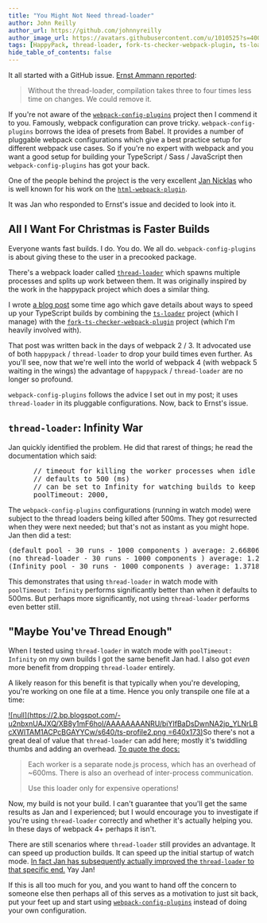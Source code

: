 ```yaml
---
title: "You Might Not Need thread-loader"
author: John Reilly
author_url: https://github.com/johnnyreilly
author_image_url: https://avatars.githubusercontent.com/u/1010525?s=400&u=294033082cfecf8ad1645b4290e362583b33094a&v=4
tags: [HappyPack, thread-loader, fork-ts-checker-webpack-plugin, ts-loader, Webpack, fast builds]
hide_table_of_contents: false
---
```

It all started with a GitHub issue. [Ernst Ammann reported](<https://github.com/namics/webpack-config-plugins/issues/24>):

 > Without the thread-loader, compilation takes three to four times less time on changes. We could remove it.

If you're not aware of the [`webpack-config-plugins`](<https://github.com/namics/webpack-config-plugins>) project then I commend it to you. Famously, webpack configuration can prove tricky. `webpack-config-plugins` borrows the idea of presets from Babel. It provides a number of pluggable webpack configurations which give a best practice setup for different webpack use cases. So if you're no expert with webpack and you want a good setup for building your TypeScript / Sass / JavaScript then `webpack-config-plugins` has got your back.

One of the people behind the project is the very excellent [Jan Nicklas](<https://github.com/jantimon>) who is well known for his work on the [`html-webpack-plugin`](<https://github.com/jantimon/html-webpack-plugin>).

It was Jan who responded to Ernst's issue and decided to look into it.

## All I Want For Christmas is Faster Builds

Everyone wants fast builds. I do. You do. We all do. `webpack-config-plugins` is about giving these to the user in a precooked package.

There's a webpack loader called [`thread-loader`](<https://github.com/webpack-contrib/thread-loader>) which spawns multiple processes and splits up work between them. It was originally inspired by the work in the happypack project which does a similar thing.

I wrote [a blog post](<https://medium.com/p/83cc568dea79>) some time ago which gave details about ways to speed up your TypeScript builds by combining the [`ts-loader`](<https://github.com/TypeStrong/ts-loader>) project (which I manage) with the [`fork-ts-checker-webpack-plugin`](<https://github.com/Realytics/fork-ts-checker-webpack-plugin>) project (which I'm heavily involved with).

That post was written back in the days of webpack 2 / 3. It advocated use of both `happypack` / `thread-loader` to drop your build times even further. As you'll see, now that we're well into the world of webpack 4 (with webpack 5 waiting in the wings) the advantage of `happypack` / `thread-loader` are no longer so profound.

`webpack-config-plugins` follows the advice I set out in my post; it uses `thread-loader` in its pluggable configurations. Now, back to Ernst's issue.

## `thread-loader`: Infinity War

Jan quickly identified the problem. He did that rarest of things; he read the documentation which said:

<pre>      // timeout for killing the worker processes when idle
      // defaults to 500 (ms)
      // can be set to Infinity for watching builds to keep workers alive
      poolTimeout: 2000,
</pre>

The `webpack-config-plugins` configurations (running in watch mode) were subject to the thread loaders being killed after 500ms. They got resurrected when they were next needed; but that's not as instant as you might hope. Jan then did a test:

<pre>(default pool - 30 runs - 1000 components ) average: 2.668068965517241
(no thread-loader - 30 runs - 1000 components ) average: 1.2674137931034484
(Infinity pool - 30 runs - 1000 components ) average: 1.371827586206896
</pre>

This demonstrates that using `thread-loader` in watch mode with `poolTimeout: Infinity` performs significantly better than when it defaults to 500ms. But perhaps more significantly, not using `thread-loader` performs even better still.

## "Maybe You've Thread Enough"

When I tested using `thread-loader` in watch mode with `poolTimeout: Infinity` on my own builds I got the same benefit Jan had. I also got *even* more benefit from dropping `thread-loader` entirely.

A likely reason for this benefit is that typically when you're developing, you're working on one file at a time. Hence you only transpile one file at a time:

[![null](<https://2.bp.blogspot.com/-u2nbxnUAJXQ/XB8y1mF6hoI/AAAAAAAANRU/biYIfBaDsDwnNA2jp_YLNrLBcXWITAM1ACPcBGAYYCw/s640/ts-profile2.png> =640x173)](<https://2.bp.blogspot.com/-u2nbxnUAJXQ/XB8y1mF6hoI/AAAAAAAANRU/biYIfBaDsDwnNA2jp_YLNrLBcXWITAM1ACPcBGAYYCw/s1600/ts-profile2.png>)So there's not a great deal of value that `thread-loader` can add here; mostly it's twiddling thumbs and adding an overhead. [To quote the docs:](<https://github.com/webpack-contrib/thread-loader/blob/master/README.md#usage>)

> Each worker is a separate node.js process, which has an overhead of \~600ms. There is also an overhead of inter-process communication.
> 
> Use this loader only for expensive operations!

Now, my build is not your build. I can't guarantee that you'll get the same results as Jan and I experienced; but I would encourage you to investigate if you're using `thread-loader` correctly and whether it's actually helping you. In these days of webpack 4+ perhaps it isn't.

There are still scenarios where `thread-loader` still provides an advantage. It can speed up production builds. It can speed up the initial startup of watch mode. [In fact Jan has subsequently actually improved the `thread-loader` to that specific end.](<https://github.com/webpack-contrib/thread-loader/pull/52>) Yay Jan!

If this is all too much for you, and you want to hand off the concern to someone else then perhaps all of this serves as a motivation to just sit back, put your feet up and start using [`webpack-config-plugins`](<https://github.com/namics/webpack-config-plugins>) instead of doing your own configuration.


